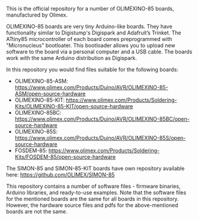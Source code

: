 This is the official repository for a number of OLIMEXINO-85 boards, manufactured by Olimex.

OLIMEXINO-85 boards are very tiny Arduino-like boards. They have functionality similar to Digistump's Digispark and Adafruit’s Trinket. The ATtiny85 microcontroller of each board comes preprogrammed with "Micronucleus" bootloater. This bootloader allows you to upload new software to the board via a personal computer and a USB cable. The boards work with the same Arduino distribution as Digispark.

In this repository you would find files suitable for the following boards:  

* OLIMEXINO-85-ASM: https://www.olimex.com/Products/Duino/AVR/OLIMEXINO-85-ASM/open-source-hardware
* OLIMEXINO-85-KIT: https://www.olimex.com/Products/Soldering-Kits/OLIMEXINO-85-KIT/open-source-hardware
* OLIMEXINO-85BC: https://www.olimex.com/Products/Duino/AVR/OLIMEXINO-85BC/open-source-hardware
* OLIMEXINO-85S: https://www.olimex.com/Products/Duino/AVR/OLIMEXINO-85S/open-source-hardware
* FOSDEM-85: https://www.olimex.com/Products/Soldering-Kits/FOSDEM-85/open-source-hardware

The SIMON-85 and SIMON-85-KIT boards have own repository available here: https://github.com/OLIMEX/SIMON-85

This repository contains a number of software files - firmware binaries, Arduino libraries, and ready-to-use examples. Note that the software files for the mentioned boards are the same for all boards in this repository. However, the hardware source files and pdfs for the above-mentioned boards are not the same.
